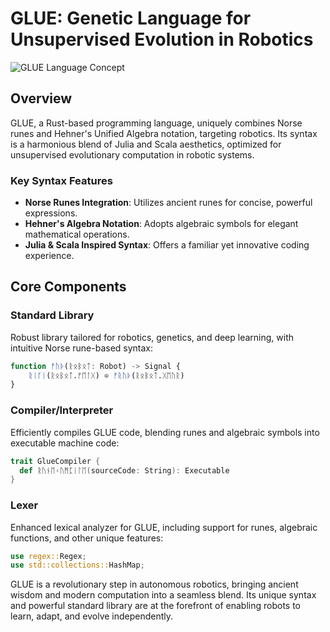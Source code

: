 # GLUE: Genetic Language for Unsupervised Evolution in Robotics

![GLUE Language Concept](https://github.com/HermiTech-LLC/Glue/blob/main/misc/SephsLang.PNG)

## Overview
GLUE, a Rust-based programming language, uniquely combines Norse runes and Hehner's Unified Algebra notation, targeting robotics. Its syntax is a harmonious blend of Julia and Scala aesthetics, optimized for unsupervised evolutionary computation in robotic systems.

### Key Syntax Features
- **Norse Runes Integration**: Utilizes ancient runes for concise, powerful expressions.
- **Hehner's Algebra Notation**: Adopts algebraic symbols for elegant mathematical operations.
- **Julia & Scala Inspired Syntax**: Offers a familiar yet innovative coding experience.

## Core Components

### Standard Library
Robust library tailored for robotics, genetics, and deep learning, with intuitive Norse rune-based syntax:
```julia
function ᚠᚢᚦ(ᚱᛟᛒᛟᛏ: Robot) -> Signal {
    ᚱᛁᚴᛁ(ᚱᛟᛒᛟᛏ.ᚠᛖᛚᚷ) ⊕ ᚠᚱᚢᚦ(ᚱᛟᛒᛟᛏ.ᚷᛖᚢᚱ)
}
```

### Compiler/Interpreter
Efficiently compiles GLUE code, blending runes and algebraic symbols into executable machine code:
```scala
trait GlueCompiler {
  def ᚱᚢᚾᛖᚲᚢᛗᛈᛁᛚᛖ(sourceCode: String): Executable
}
```

### Lexer
Enhanced lexical analyzer for GLUE, including support for runes, algebraic functions, and other unique features:
```rust
use regex::Regex;
use std::collections::HashMap;
```

GLUE is a revolutionary step in autonomous robotics, bringing ancient wisdom and modern computation into a seamless blend. Its unique syntax and powerful standard library are at the forefront of enabling robots to learn, adapt, and evolve independently.
